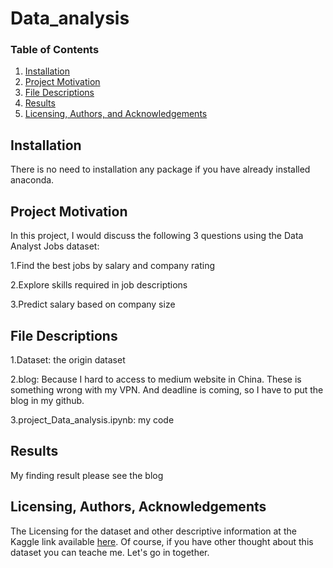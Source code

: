 # Data_analysis


### Table of Contents

1. [Installation](#installation)
2. [Project Motivation](#motivation)
3. [File Descriptions](#files)
4. [Results](#results)
5. [Licensing, Authors, and Acknowledgements](#licensing)

## Installation <a name="installation"></a>

There is no need to installation any package if you have already installed anaconda.

## Project Motivation<a name="motivation"></a>

In this project, I would discuss the following 3 questions using the Data Analyst Jobs dataset:
<p>1.Find the best jobs by salary and company rating</p>
<p>2.Explore skills required in job descriptions</p>
<p>3.Predict salary based on company size</p>


## File Descriptions <a name="files"></a>

<p>1.Dataset: the origin dataset</p>
<p>2.blog: Because I hard to access to medium website in China. These is something wrong with my VPN. And deadline is coming, so I have to put the blog in my github.</p>
<p>3.project_Data_analysis.ipynb: my code</p>

## Results<a name="results"></a>

My finding result please see the blog

## Licensing, Authors, Acknowledgements<a name="licensing"></a>

The Licensing for the dataset and other descriptive information at the Kaggle link available [here](https://www.kaggle.com/andrewmvd/data-analyst-jobs). Of course, if you have other thought about this dataset you can teache me. Let's go in together.
